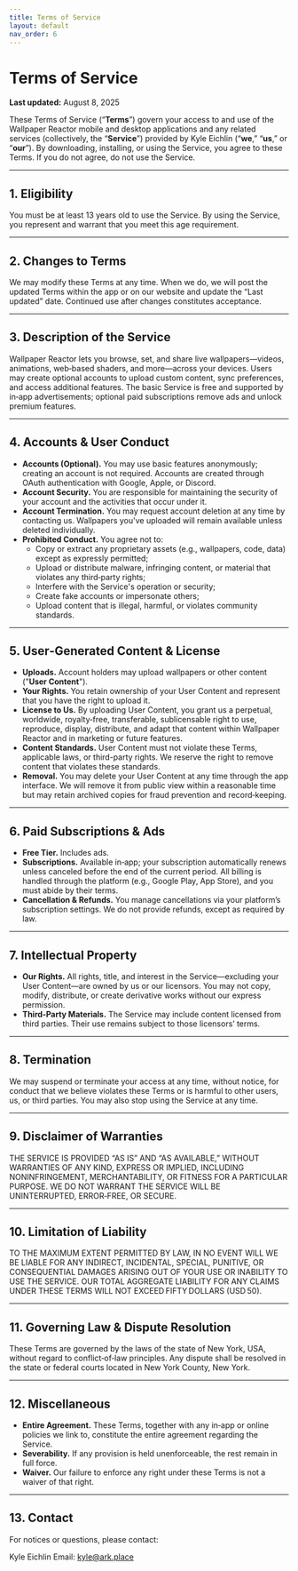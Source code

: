 ```yaml
---
title: Terms of Service
layout: default
nav_order: 6
---
```


# Terms of Service

**Last updated:** August 8, 2025

These Terms of Service (“**Terms**”) govern your access to and use of the Wallpaper Reactor mobile and desktop applications and any related services (collectively, the “**Service**”) provided by Kyle Eichlin (“**we**,” “**us**,” or “**our**”). By downloading, installing, or using the Service, you agree to these Terms. If you do not agree, do not use the Service.

---

## 1. Eligibility
You must be at least 13 years old to use the Service. By using the Service, you represent and warrant that you meet this age requirement.

---

## 2. Changes to Terms
We may modify these Terms at any time. When we do, we will post the updated Terms within the app or on our website and update the “Last updated” date. Continued use after changes constitutes acceptance.

---

## 3. Description of the Service
Wallpaper Reactor lets you browse, set, and share live wallpapers—videos, animations, web‑based shaders, and more—across your devices. Users may create optional accounts to upload custom content, sync preferences, and access additional features. The basic Service is free and supported by in‑app advertisements; optional paid subscriptions remove ads and unlock premium features.

---

## 4. Accounts & User Conduct
- **Accounts (Optional).** You may use basic features anonymously; creating an account is not required. Accounts are created through OAuth authentication with Google, Apple, or Discord.
- **Account Security.** You are responsible for maintaining the security of your account and the activities that occur under it.
- **Account Termination.** You may request account deletion at any time by contacting us. Wallpapers you've uploaded will remain available unless deleted individually.
- **Prohibited Conduct.** You agree not to:
  - Copy or extract any proprietary assets (e.g., wallpapers, code, data) except as expressly permitted;
  - Upload or distribute malware, infringing content, or material that violates any third‑party rights;
  - Interfere with the Service's operation or security;
  - Create fake accounts or impersonate others;
  - Upload content that is illegal, harmful, or violates community standards.

---

## 5. User‑Generated Content & License
- **Uploads.** Account holders may upload wallpapers or other content ("**User Content**").
- **Your Rights.** You retain ownership of your User Content and represent that you have the right to upload it.
- **License to Us.** By uploading User Content, you grant us a perpetual, worldwide, royalty‑free, transferable, sublicensable right to use, reproduce, display, distribute, and adapt that content within Wallpaper Reactor and in marketing or future features.
- **Content Standards.** User Content must not violate these Terms, applicable laws, or third-party rights. We reserve the right to remove content that violates these standards.
- **Removal.** You may delete your User Content at any time through the app interface. We will remove it from public view within a reasonable time but may retain archived copies for fraud prevention and record‑keeping.

---

## 6. Paid Subscriptions & Ads
- **Free Tier.** Includes ads.
- **Subscriptions.** Available in‑app; your subscription automatically renews unless canceled before the end of the current period. All billing is handled through the platform (e.g., Google Play, App Store), and you must abide by their terms.
- **Cancellation & Refunds.** You manage cancellations via your platform’s subscription settings. We do not provide refunds, except as required by law.

---

## 7. Intellectual Property
- **Our Rights.** All rights, title, and interest in the Service—excluding your User Content—are owned by us or our licensors. You may not copy, modify, distribute, or create derivative works without our express permission.
- **Third‑Party Materials.** The Service may include content licensed from third parties. Their use remains subject to those licensors’ terms.

---

## 8. Termination
We may suspend or terminate your access at any time, without notice, for conduct that we believe violates these Terms or is harmful to other users, us, or third parties. You may also stop using the Service at any time.

---

## 9. Disclaimer of Warranties
THE SERVICE IS PROVIDED “AS IS” AND “AS AVAILABLE,” WITHOUT WARRANTIES OF ANY KIND, EXPRESS OR IMPLIED, INCLUDING NONINFRINGEMENT, MERCHANTABILITY, OR FITNESS FOR A PARTICULAR PURPOSE. WE DO NOT WARRANT THE SERVICE WILL BE UNINTERRUPTED, ERROR‑FREE, OR SECURE.

---

## 10. Limitation of Liability
TO THE MAXIMUM EXTENT PERMITTED BY LAW, IN NO EVENT WILL WE BE LIABLE FOR ANY INDIRECT, INCIDENTAL, SPECIAL, PUNITIVE, OR CONSEQUENTIAL DAMAGES ARISING OUT OF YOUR USE OR INABILITY TO USE THE SERVICE. OUR TOTAL AGGREGATE LIABILITY FOR ANY CLAIMS UNDER THESE TERMS WILL NOT EXCEED FIFTY DOLLARS (USD 50).

---

## 11. Governing Law & Dispute Resolution
These Terms are governed by the laws of the state of New York, USA, without regard to conflict‑of‑law principles. Any dispute shall be resolved in the state or federal courts located in New York County, New York.

---

## 12. Miscellaneous
- **Entire Agreement.** These Terms, together with any in‑app or online policies we link to, constitute the entire agreement regarding the Service.
- **Severability.** If any provision is held unenforceable, the rest remain in full force.
- **Waiver.** Our failure to enforce any right under these Terms is not a waiver of that right.

---

## 13. Contact
For notices or questions, please contact:

Kyle Eichlin
Email: kyle@ark.place
